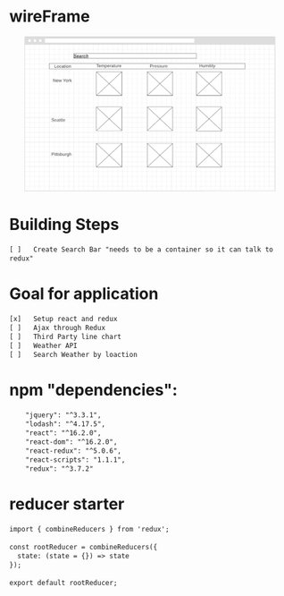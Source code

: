 # wireFrame
<p align="center">
  <img src="./public/image/WeatherApp.png" width="450"/>
</p>

<!-- https://wireframe.cc/6b7aCr -->
# Building Steps
```
[ ]   Create Search Bar "needs to be a container so it can talk to redux"

```
# Goal for application
```
[x]   Setup react and redux
[ ]   Ajax through Redux
[ ]   Third Party line chart
[ ]   Weather API
[ ]   Search Weather by loaction  
```
# npm "dependencies": 
```
    "jquery": "^3.3.1",
    "lodash": "^4.17.5",
    "react": "^16.2.0",
    "react-dom": "^16.2.0",
    "react-redux": "^5.0.6",
    "react-scripts": "1.1.1",
    "redux": "^3.7.2"
```
# reducer starter
```
import { combineReducers } from 'redux';

const rootReducer = combineReducers({
  state: (state = {}) => state
});

export default rootReducer;
```